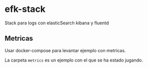 # efk-stack
Stack para logs con elasticSearch kibana y fluentd

## Metricas
Usar docker-compose para levantar ejemplo con metricas.

La carpeta `metrics` es un ejemplo con el que se ha estado jugando.
